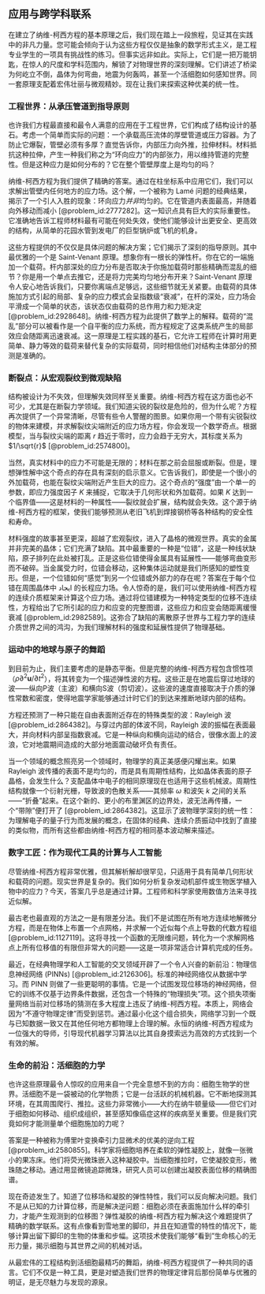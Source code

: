 ## 应用与跨学科联系

在建立了纳维-柯西方程的基本原理之后，我们现在踏上一段旅程，见证其在实践中的非凡力量。您可能会倾向于认为这些方程仅仅是抽象的数学形式主义，是工程专业学生的一项具有挑战性的练习。但事实远非如此。实际上，它们是一把万能钥匙，在惊人的尺度和学科范围内，解锁了对物理世界的深刻理解。它们讲述了桥梁为何屹立不倒，晶体为何弯曲，地震为何轰鸣，甚至一个活细胞如何感知世界。同一套原理支配着宏伟壮丽与微观精妙。现在让我们来探索这种优美的统一性。

### 工程世界：从承压管道到指导原则

也许我们方程最直接和最令人满意的应用在于工程世界，它们构成了结构设计的基石。考虑一个简单而实际的问题：一个承载高压流体的厚壁管道或压力容器。为了防止它爆裂，管壁必须有多厚？直觉告诉你，内部压力向外推，拉伸材料。材料抵抗这种拉伸，产生一种我们称之为“环向应力”的内部张力，用以维持管道的完整性。但是这种应力是如何分布的？它在整个管壁厚度上是均匀的吗？

纳维-柯西方程为我们提供了精确的答案。通过在柱坐标系中应用它们，我们可以求解出管壁内任何地方的应力场。这个解，一个被称为 Lamé 问题的经典结果，揭示了一个引人入胜的现象：环向应力*并非*均匀的。它在管道内表面最高，并随着向外移动而减小 [@problem_id:2777282]。这一知识点具有巨大的实际重要性。它准确地告诉工程师材料最有可能在何处失效，使他们能够设计出更安全、更高效的结构，从简单的花园水管到发电厂的巨型锅炉或飞机的机身。

这些方程提供的不仅仅是具体问题的解决方案；它们揭示了深刻的指导原则。其中最优雅的一个是 Saint-Venant 原理。想象你有一根长的弹性杆。你在它的一端施加一个载荷。杆内部深处的应力分布是否取决于你施加载荷时那些精确而混乱的细节？你是用一个单点去推它，还是将力完美均匀地分布开来？Saint-Venant 原理令人安心地告诉我们，只要你离端点足够远，这些细节就无关紧要。由载荷的具体施加方式引起的局部、复杂的应力模式会呈指数级“衰减”，在杆的深处，应力场会平滑成一个简单的状态，该状态仅由载荷的总作用力和力矩决定 [@problem_id:2928648]。纳维-柯西方程为此提供了数学上的解释。载荷的“混乱”部分可以被看作是一个自平衡的应力系统，而方程规定了这类系统产生的局部效应会随距离迅速衰减。这一原理是工程实践的基石，它允许工程师在计算时用更简单、静力等效的载荷来替代复杂的实际载荷，同时相信他们对结构主体部分的预测是准确的。

### 断裂点：从宏观裂纹到微观缺陷

结构被设计为不失效，但理解失效同样至关重要。纳维-柯西方程在这方面也必不可少，尤其是在断裂力学领域。我们知道尖锐的裂纹是危险的，但为什么呢？方程再次提供了一个异常清晰，尽管有些令人警醒的图景。如果你用一个带有尖锐裂纹的物体来建模，并求解裂纹尖端附近的应力场方程，你会发现一个数学奇点。根据模型，当与裂纹尖端的距离 $r$ 趋近于零时，应力会趋于无穷大，其标度关系为 $1/\sqrt{r}$ [@problem_id:2574800]。

当然，真实材料中的应力不可能是无限的；材料在那之前会屈服或断裂。但是，理想弹性解中这个奇点的存在具有深刻的启示意义。它告诉我们，即使是一个很小的外加载荷，也能在裂纹尖端附近产生巨大的应力。这个奇点的“强度”由一个单一的参数，即应力强度因子 $K$ 来捕捉，它取决于几何形状和外加载荷。如果 $K$ 达到一个临界值——这是材料的一种属性——裂纹就会扩展，结构就会失效。这个源于纳维-柯西方程的框架，使我们能够预测从老旧飞机到焊接钢桥等各种结构的安全性和寿命。

材料强度的故事甚至更深，超越了宏观裂纹，进入了晶格的微观世界。真实的金属并非完美的晶体；它们充满了缺陷。其中最重要的一种是“位错”，这是一种线状缺陷，原子排列在此处被打乱。正是这些位错使得金属具有延展性——能够弯曲变形而不破碎。当金属受力时，位错会移动，这种集体运动就是我们所感知的塑性变形。但是，一个位错如何“感觉”到另一个位错或外部力的存在呢？答案在于每个位错在周围晶体中 ایجاد 的长程应力场。令人惊奇的是，我们可以使用纳维-柯西方程的连续介质框架来计算这个应力场。通过将位错建模为一种特定类型的位移不连续性，方程给出了它所引起的应力和应变的完整图谱，这些应力和应变会随距离缓慢衰减 [@problem_id:2982589]。这弥合了缺陷的离散原子世界与工程力学的连续介质世界之间的鸿沟，为我们理解材料的强度和延展性提供了物理基础。

### 运动中的地球与原子的舞蹈

到目前为止，我们主要考虑的是静态平衡。但是完整的纳维-柯西方程包含惯性项（$\rho \partial^2 \mathbf{u} / \partial t^2$），将其转变为一个描述弹性波的方程。这些正是在地震后穿过地球的波——纵向P波（主波）和横向S波（剪切波）。这些波的速度直接取决于介质的弹性常数和密度，使得地震学家能够通过计时它们的到达来推断地球内部的结构。

方程还预测了一种只能在自由表面附近存在的特殊类型的波：Rayleigh 波 [@problem_id:2864382]。与穿过内部的体波不同，Rayleigh 波的振幅在表面最大，并向材料内部呈指数衰减。它是一种纵向和横向运动的结合，很像水面上的波浪，它对地震期间造成的大部分地面震动破坏负有责任。

当一个领域的概念照亮另一个领域时，物理学的真正美感便闪耀出来。如果 Rayleigh 波传播的表面不是均匀的，而是具有周期性结构，比如晶体表面的原子晶格，会发生什么？支配晶体中电子的相同原理现在也适用于这些机械波。周期性结构就像一个衍射光栅，导致波的色散关系——其频率 $\omega$ 和波矢 $k$ 之间的关系——“折叠”起来。在这个新的、更小的布里渊区的边界处，波无法再传播，一个“带隙”便打开了 [@problem_id:2864382]。这显示了波物理学深刻的统一性：为理解电子的量子行为而发展的概念，在固体的经典、连续介质振动中找到了直接的类似物，而所有这些都由纳维-柯西方程的相同基本波动解来描述。

### 数字工匠：作为现代工具的计算与人工智能

尽管纳维-柯西方程非常优雅，但其解析解却很罕见，只适用于具有简单几何形状和载荷的问题。现实世界是复杂的。我们如何分析复杂发动机部件或生物医学植入物中的应力？今天，答案几乎总是通过计算。工程师和科学家使用数值方法来寻找近似解。

最古老也最直观的方法之一是有限差分法。我们不是试图在所有地方连续地解微分方程，而是在物体上布置一个点网格，并求解一个近似每个点上导数的代数方程组 [@problem_id:1127119]。这将寻找一个函数的无限维问题，转化为一个求解网格点上所有位移值的有限但非常大的问题——这是一项非常适合计算机完成的任务。

最近，在经典物理学和人工智能的交叉领域开辟了一个令人兴奋的新前沿：物理信息神经网络 (PINNs) [@problem_id:2126306]。标准的神经网络仅从数据中学习。而 PINN 则做了一些更聪明的事情。它是一个试图发现位移场的神经网络，但它的训练不仅基于边界条件数据，还包含一个特殊的“物理损失”项。这个损失项衡量网络当前对位移场的猜测在多大程度上违反了纳维-柯西方程。本质上，网络会因为“不遵守物理定律”而受到惩罚。通过最小化这个组合损失，网络学习到一个既与已知数据一致又在其他任何地方都物理上合理的解。永恒的纳维-柯西方程成为一位强大的导师，引导现代机器学习算法以比其自身摸索远为高效的方式找到一个有效的解。

### 生命的前沿：活细胞的力学

也许这些原理最令人惊叹的应用来自一个完全意想不到的方向：细胞生物学的世界。活细胞不是一袋被动的化学物质；它是一台活跃的机械机器。它不断地探测其环境，在其周围爬行、推拉。这些力非常微小——大约在纳牛顿量级——但它们对于细胞如何移动、组织成组织，甚至感知像癌症这样的疾病至关重要。但是我们究竟如何才能测量单个细胞施加的力呢？

答案是一种被称为傅里叶变换牵引力显微术的优美的逆向工程 [@problem_id:2580855]。科学家将细胞培养在柔软的弹性凝胶上，就像一张微小的果冻床。他们将荧光微珠嵌入这种凝胶中。当细胞推拉时，它使凝胶变形，微珠随之移动。通过用显微镜追踪微珠，研究人员可以创建出凝胶表面位移的精确图谱。

现在奇迹发生了。知道了位移场和凝胶的弹性特性，我们可以反向解决问题。我们不是从已知的力计算位移，而是解决逆问题：细胞必须在表面施加什么样的牵引力，才能产生观测到的位移图？弹性凝胶的纳维-柯西方程为解决这个难题提供了精确的数学联系。这有点像看到雪地里的脚印，并且在知道雪的特性的情况下，能够计算出留下脚印的生物的体重和步幅。这项技术使我们能够“看到”生命核心的无形力量，揭示细胞与其世界之间的机械对话。

从最宏伟的工程结构到活细胞最精巧的舞蹈，纳维-柯西方程提供了一种共同的语言。它们不仅是一种工具，更是对塑造我们世界的物理定律背后那份简单与优雅的明证，是无尽魅力与发现的源泉。